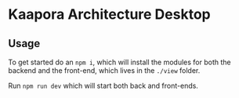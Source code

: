 # Kaapora Architecture Desktop

## Usage

To get started do an `npm i`, which will install the modules for both the backend and the front-end, which lives in the `./view` folder.

Run `npm run dev` which will start both back and front-ends.